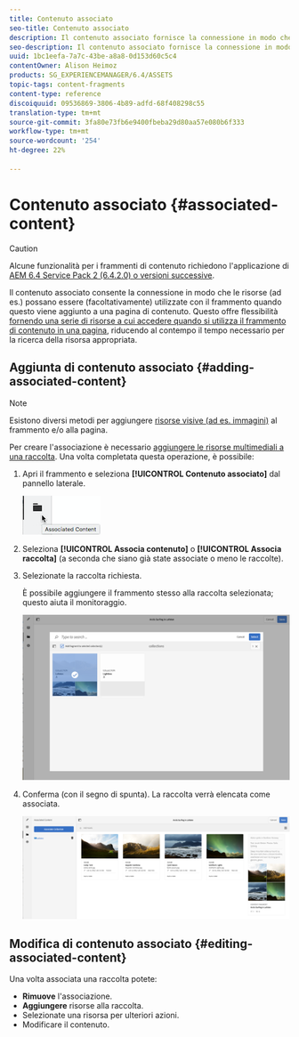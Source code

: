 ```yaml
---
title: Contenuto associato
seo-title: Contenuto associato
description: Il contenuto associato fornisce la connessione in modo che le risorse possano essere (facoltativamente) utilizzate con il frammento quando viene aggiunto a una pagina di contenuto.
seo-description: Il contenuto associato fornisce la connessione in modo che le risorse possano essere (facoltativamente) utilizzate con il frammento quando viene aggiunto a una pagina di contenuto.
uuid: 1bc1eefa-7a7c-43be-a8a8-0d153d60c5c4
contentOwner: Alison Heimoz
products: SG_EXPERIENCEMANAGER/6.4/ASSETS
topic-tags: content-fragments
content-type: reference
discoiquuid: 09536869-3806-4b89-adfd-68f408298c55
translation-type: tm+mt
source-git-commit: 3fa80e73fb6e9400fbeba29d80aa57e080b6f333
workflow-type: tm+mt
source-wordcount: '254'
ht-degree: 22%

---
```



# Contenuto associato {#associated-content}

>[!CAUTION]
>
>Alcune funzionalità per i frammenti di contenuto richiedono l&#39;applicazione di [AEM 6.4 Service Pack 2 (6.4.2.0) o versioni successive](/help/release-notes/sp-release-notes.md).

Il contenuto associato consente la connessione in modo che le risorse (ad es.) possano essere (facoltativamente) utilizzate con il frammento quando questo viene aggiunto a una pagina di contenuto. Questo offre flessibilità [fornendo una serie di risorse a cui accedere quando si utilizza il frammento di contenuto in una pagina](/help/sites-authoring/content-fragments.md#using-associated-content), riducendo al contempo il tempo necessario per la ricerca della risorsa appropriata.

## Aggiunta di contenuto associato {#adding-associated-content}

>[!NOTE]
>
>Esistono diversi metodi per aggiungere [risorse visive (ad es. immagini)](content-fragments.md#fragments-with-visual-assets) al frammento e/o alla pagina.

Per creare l&#39;associazione è necessario [aggiungere le risorse multimediali a una raccolta](managing-collections-touch-ui.md#adding-assets-to-a-collection). Una volta completata questa operazione, è possibile:

1. Apri il frammento e seleziona **[!UICONTROL Contenuto associato]** dal pannello laterale.

   ![chlimage_1-207](assets/chlimage_1-207.png)

1. Seleziona **[!UICONTROL Associa contenuto]** o **[!UICONTROL Associa raccolta]** (a seconda che siano già state associate o meno le raccolte).
1. Selezionate la raccolta richiesta.

   È possibile aggiungere il frammento stesso alla raccolta selezionata; questo aiuta il monitoraggio.

   ![cfm-6420-04](assets/cfm-6420-04.png)

1. Conferma (con il segno di spunta). La raccolta verrà elencata come associata.

   ![cfm-6420-05](assets/cfm-6420-05.png)

## Modifica di contenuto associato {#editing-associated-content}

Una volta associata una raccolta potete:

* **Rimuove** l&#39;associazione.
* **Aggiungere** risorse alla raccolta.
* Selezionate una risorsa per ulteriori azioni.
* Modificare il contenuto.

